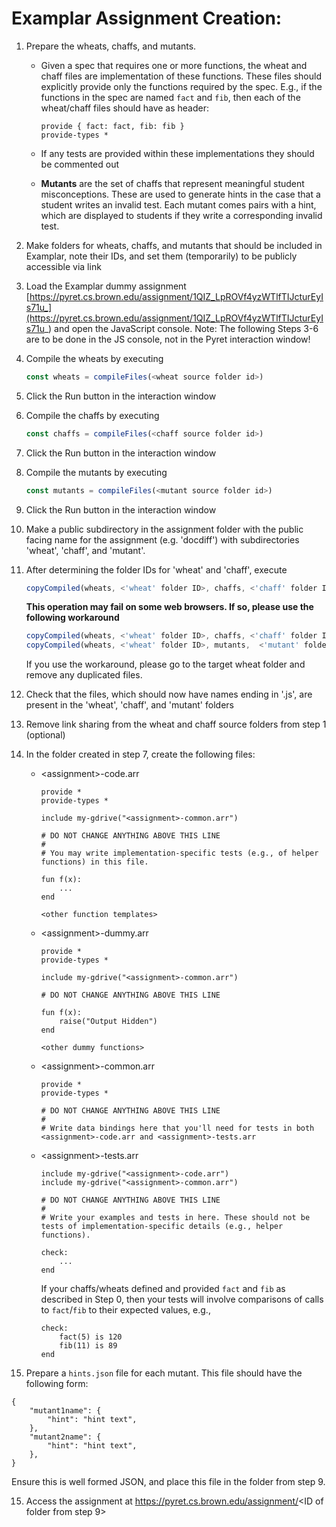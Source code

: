 # Examplar Assignment Creation:

1. Prepare the wheats, chaffs, and mutants.
    * Given a spec that requires one or more functions, the
      wheat and chaff files are implementation of these
      functions. These files should explicitly provide only the
      functions required by the spec. E.g., if the functions in
      the spec are named `fact` and `fib`, then each of the
      wheat/chaff files should have as header:
      ```
      provide { fact: fact, fib: fib }
      provide-types *
      ```
    * If any tests are provided within these implementations they
      should be commented out

    * **Mutants** are the set of chaffs that represent meaningful student misconceptions. These are used to generate hints in the case that
      a student writes an invalid test. Each mutant comes pairs with a hint, which are displayed to students if they write a corresponding invalid test.

2. Make folders for wheats, chaffs, and mutants that should be included in Examplar,
   note their IDs, and set them (temporarily) to be publicly accessible via link

3. Load the Examplar dummy assignment [https://pyret.cs.brown.edu/assignment/1QIZ_LpROVf4yzWTlfTIJcturEyIs71u_](https://pyret.cs.brown.edu/assignment/1QIZ_LpROVf4yzWTlfTIJcturEyIs71u_)
   and open the JavaScript console. Note: The following Steps 3-6
   are to be
   done in the JS console, not in the Pyret interaction
   window!

4. Compile the wheats by executing
    ```javascript
    const wheats = compileFiles(<wheat source folder id>)
    ```

5. Click the Run button in the interaction window

6. Compile the chaffs by executing
    ```javascript
    const chaffs = compileFiles(<chaff source folder id>)
    ```
7. Click the Run button in the interaction window

8. Compile the mutants by executing
    ```javascript
    const mutants = compileFiles(<mutant source folder id>)
    ```
9. Click the Run button in the interaction window

10. Make a public subdirectory in the assignment folder with the public facing
   name for the assignment (e.g. 'docdiff') with subdirectories 'wheat', 'chaff', and 'mutant'.

11. After determining the folder IDs for 'wheat' and 'chaff', execute
    ```javascript
    copyCompiled(wheats, <'wheat' folder ID>, chaffs, <'chaff' folder ID>, mutants,  <'mutant' folder ID> )
    ```

    **This operation may fail on some web browsers. If so, please use the following workaround**
    ```javascript
    copyCompiled(wheats, <'wheat' folder ID>, chaffs, <'chaff' folder ID> )
    copyCompiled(wheats, <'wheat' folder ID>, mutants,  <'mutant' folder ID> )
    ```

    If you use the workaround, please go to the target wheat folder and remove any duplicated files.


12.  Check that the files, which should now have names ending in '.js',
   are present in the 'wheat', 'chaff', and 'mutant' folders

13. Remove link sharing from the wheat and chaff source folders from step 1 (optional)

14. In the folder created in step 7, create the following files:
    * \<assignment>-code.arr
        ```
        provide *
        provide-types *

        include my-gdrive("<assignment>-common.arr")

        # DO NOT CHANGE ANYTHING ABOVE THIS LINE
        #
        # You may write implementation-specific tests (e.g., of helper functions) in this file.

        fun f(x):
            ...
        end

        <other function templates>
        ```

    * \<assignment>-dummy.arr
        ```
        provide *
        provide-types *

        include my-gdrive("<assignment>-common.arr")

        # DO NOT CHANGE ANYTHING ABOVE THIS LINE

        fun f(x):
            raise("Output Hidden")
        end

        <other dummy functions>
        ```

    * \<assignment>-common.arr
        ```
        provide *
        provide-types *

        # DO NOT CHANGE ANYTHING ABOVE THIS LINE
        #
        # Write data bindings here that you'll need for tests in both <assignment>-code.arr and <assignment>-tests.arr
        ```

    * \<assignment>-tests.arr
        ```
        include my-gdrive("<assignment>-code.arr")
        include my-gdrive("<assignment>-common.arr")

        # DO NOT CHANGE ANYTHING ABOVE THIS LINE
        #
        # Write your examples and tests in here. These should not be tests of implementation-specific details (e.g., helper functions).

        check:
            ...
        end
        ```
        If your chaffs/wheats defined and provided `fact` and `fib` as described in Step 0, then your tests will involve comparisons of calls to `fact`/`fib` to their expected values, e.g.,
        ```
        check:
            fact(5) is 120
            fib(11) is 89
        end
        ```


14. Prepare a `hints.json` file for each mutant.  This file should have the following form:
```
{
	"mutant1name": {
		"hint": "hint text",
	},
	"mutant2name": {
		"hint": "hint text",
	},
}
```

Ensure this is well formed JSON, and place this file in the folder from step 9.

15. Access the assignment at https://pyret.cs.brown.edu/assignment/<ID of folder from step 9>
